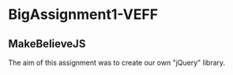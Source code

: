# BigAssignment1-VEFF

## MakeBelieveJS

The aim of this assignment was to create our own "jQuery" library.
